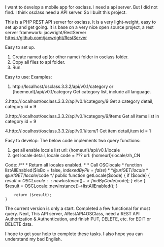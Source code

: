 ﻿I want to develop a mobile app for osclass. I need a api server. But I did not find. 
I think osclass need a API server. So I built this project.

This is a  PHP REST API server for osclass. It is a very light-weight, easy to set up and get going. 
It is base on a very nice open source project, a rest server framework: jacwright/RestServer
https://github.com/jacwright/RestServer

Easy to set up.
1. Create named api(or other name) folder in osclass folder.
2. Copy all files to api folder.
3. Run.

Easy to use:
Examples:
1. http://localhost/osclass.3.3.2/api/v0.1/category or {hoemeurl}/api/v0.1/category 
	Get category list, include all language.
	
2.http://localhost/osclass.3.3.2/api/v0.1/category/9
	Get a category detail, category id = 9 
	
3.http://localhost/osclass.3.3.2/api/v0.1/category/9/items
	Get all items list in category id = 9
	
4.http://localhost/osclass.3.3.2/api/v0.1/item/1
	Get item detail,item id = 1
	
Easy to develop:
The below code implements two query functions:
1. get all enable locale list
	url: {homeurl}/api/v0.1/locale
2. get locale detail, locale code = ??? 
	url: {homeurl}/locale/zh_CN

Code:
    /**
     * Return all locales enabled.
     * 
     * Call OSClocale
     * function listAllEnabled($isBo = false, $indexedByPk = false)
     * 
     * @url GET /locale
     * @url GET /locale/$code
     */
    public function getLocale($code) {
        if ($code) {
            $result = OSCLocale::newInstance()->findByCode($code);
        } else {
            $result = OSCLocale::newInstance()->listAllEnabled();
        }

        return ($result);
    }
	
The current version is only a start. Completed a few functional for most query.
Next, This API server, ARestAPI4OSClass, need a REST API Authorization & Authentication, and finish PUT, DELETE, etc. for EDIT or DELETE data.

I hope to get your help to complete these tasks. I also hope you can understand my bad English.

 


